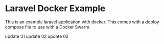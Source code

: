 # Laravel Docker Example

This is an example laravel application with docker.  This comes with a
deploy compose file to use with a Docker Swarm.


update 01
update 02
update 03

